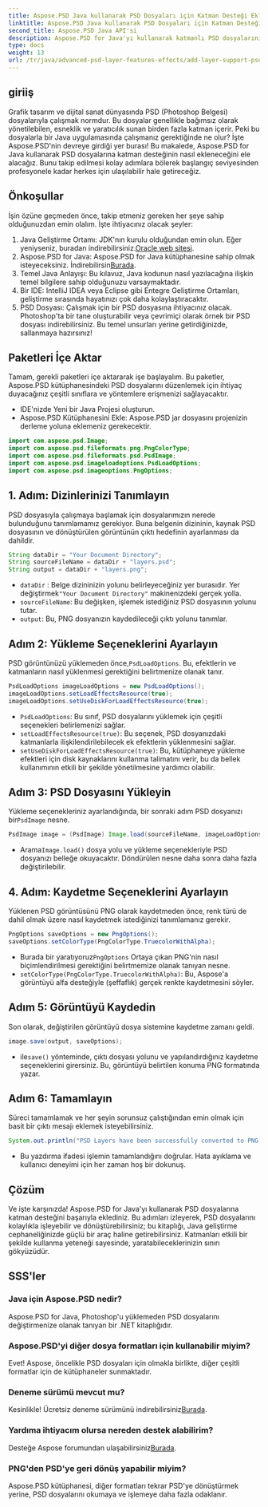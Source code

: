 ```yaml
---
title: Aspose.PSD Java kullanarak PSD Dosyaları için Katman Desteği Ekleme
linktitle: Aspose.PSD Java kullanarak PSD Dosyaları için Katman Desteği Ekleme
second_title: Aspose.PSD Java API'si
description: Aspose.PSD for Java'yı kullanarak katmanlı PSD dosyalarını kolayca yönetin ve PNG formatına dönüştürün! Grafik manipülasyonuna ihtiyaç duyan geliştiriciler için mükemmeldir.
type: docs
weight: 13
url: /tr/java/advanced-psd-layer-features-effects/add-layer-support-psd-files/
---
```

## giriiş
Grafik tasarım ve dijital sanat dünyasında PSD (Photoshop Belgesi) dosyalarıyla çalışmak normdur. Bu dosyalar genellikle bağımsız olarak yönetilebilen, esneklik ve yaratıcılık sunan birden fazla katman içerir. Peki bu dosyalarla bir Java uygulamasında çalışmanız gerektiğinde ne olur? İşte Aspose.PSD'nin devreye girdiği yer burası! Bu makalede, Aspose.PSD for Java kullanarak PSD dosyalarına katman desteğinin nasıl ekleneceğini ele alacağız. Bunu takip edilmesi kolay adımlara bölerek başlangıç seviyesinden profesyonele kadar herkes için ulaşılabilir hale getireceğiz.
## Önkoşullar
İşin özüne geçmeden önce, takip etmeniz gereken her şeye sahip olduğunuzdan emin olalım. İşte ihtiyacınız olacak şeyler:
1.  Java Geliştirme Ortamı: JDK'nın kurulu olduğundan emin olun. Eğer yeniyseniz, buradan indirebilirsiniz.[Oracle web sitesi](https://www.oracle.com/java/technologies/javase-jdk11-downloads.html).
2.  Aspose.PSD for Java: Aspose.PSD for Java kütüphanesine sahip olmak isteyeceksiniz. İndirebilirsin[Burada](https://releases.aspose.com/psd/java/).
3. Temel Java Anlayışı: Bu kılavuz, Java kodunun nasıl yazılacağına ilişkin temel bilgilere sahip olduğunuzu varsaymaktadır.
4. Bir IDE: IntelliJ IDEA veya Eclipse gibi Entegre Geliştirme Ortamları, geliştirme sırasında hayatınızı çok daha kolaylaştıracaktır.
5. PSD Dosyası: Çalışmak için bir PSD dosyasına ihtiyacınız olacak. Photoshop'ta bir tane oluşturabilir veya çevrimiçi olarak örnek bir PSD dosyası indirebilirsiniz.
Bu temel unsurları yerine getirdiğinizde, sallanmaya hazırsınız!
## Paketleri İçe Aktar
Tamam, gerekli paketleri içe aktararak işe başlayalım. Bu paketler, Aspose.PSD kütüphanesindeki PSD dosyalarını düzenlemek için ihtiyaç duyacağınız çeşitli sınıflara ve yöntemlere erişmenizi sağlayacaktır.

- IDE'nizde Yeni bir Java Projesi oluşturun.
- Aspose.PSD Kütüphanesini Ekle: Aspose.PSD jar dosyasını projenizin derleme yoluna eklemeniz gerekecektir.
```java
import com.aspose.psd.Image;
import com.aspose.psd.fileformats.png.PngColorType;
import com.aspose.psd.fileformats.psd.PsdImage;
import com.aspose.psd.imageloadoptions.PsdLoadOptions;
import com.aspose.psd.imageoptions.PngOptions;
```
## 1. Adım: Dizinlerinizi Tanımlayın
PSD dosyasıyla çalışmaya başlamak için dosyalarımızın nerede bulunduğunu tanımlamamız gerekiyor. Buna belgenin dizininin, kaynak PSD dosyasının ve dönüştürülen görüntünün çıktı hedefinin ayarlanması da dahildir.

```java
String dataDir = "Your Document Directory";
String sourceFileName = dataDir + "layers.psd";
String output = dataDir + "layers.png";
```

- `dataDir` : Belge dizininizin yolunu belirleyeceğiniz yer burasıdır. Yer değiştirmek`"Your Document Directory"` makinenizdeki gerçek yolla.
- `sourceFileName`: Bu değişken, işlemek istediğiniz PSD dosyasının yolunu tutar.
- `output`: Bu, PNG dosyanızın kaydedileceği çıktı yolunu tanımlar.
## Adım 2: Yükleme Seçeneklerini Ayarlayın
 PSD görüntünüzü yüklemeden önce,`PsdLoadOptions`. Bu, efektlerin ve katmanların nasıl yüklenmesi gerektiğini belirtmenize olanak tanır.

```java
PsdLoadOptions imageLoadOptions = new PsdLoadOptions();
imageLoadOptions.setLoadEffectsResource(true);
imageLoadOptions.setUseDiskForLoadEffectsResource(true);
```

- `PsdLoadOptions`: Bu sınıf, PSD dosyalarını yüklemek için çeşitli seçenekleri belirlemenizi sağlar.
- `setLoadEffectsResource(true)`: Bu seçenek, PSD dosyanızdaki katmanlarla ilişkilendirilebilecek ek efektlerin yüklenmesini sağlar.
- `setUseDiskForLoadEffectsResource(true)`: Bu, kütüphaneye yükleme efektleri için disk kaynaklarını kullanma talimatını verir, bu da bellek kullanımının etkili bir şekilde yönetilmesine yardımcı olabilir.
## Adım 3: PSD Dosyasını Yükleyin
 Yükleme seçenekleriniz ayarlandığında, bir sonraki adım PSD dosyanızı bir`PsdImage` nesne.

```java
PsdImage image = (PsdImage) Image.load(sourceFileName, imageLoadOptions);
```

-  Arama`Image.load()` dosya yolu ve yükleme seçenekleriyle PSD dosyanızı belleğe okuyacaktır. Döndürülen nesne daha sonra daha fazla değiştirilebilir.
## 4. Adım: Kaydetme Seçeneklerini Ayarlayın
Yüklenen PSD görüntüsünü PNG olarak kaydetmeden önce, renk türü de dahil olmak üzere nasıl kaydetmek istediğinizi tanımlamanız gerekir.

```java
PngOptions saveOptions = new PngOptions();
saveOptions.setColorType(PngColorType.TruecolorWithAlpha);
```

-  Burada bir yaratıyoruz`PngOptions` Ortaya çıkan PNG'nin nasıl biçimlendirilmesi gerektiğini belirtmemize olanak tanıyan nesne.
- `setColorType(PngColorType.TruecolorWithAlpha)`: Bu, Aspose'a görüntüyü alfa desteğiyle (şeffaflık) gerçek renkte kaydetmesini söyler.
## Adım 5: Görüntüyü Kaydedin
Son olarak, değiştirilen görüntüyü dosya sistemine kaydetme zamanı geldi.

```java
image.save(output, saveOptions);
```

-  ile`save()` yönteminde, çıktı dosyası yolunu ve yapılandırdığınız kaydetme seçeneklerini girersiniz. Bu, görüntüyü belirtilen konuma PNG formatında yazar.
## Adım 6: Tamamlayın
Süreci tamamlamak ve her şeyin sorunsuz çalıştığından emin olmak için basit bir çıktı mesajı eklemek isteyebilirsiniz.

```java
System.out.println("PSD Layers have been successfully converted to PNG!");
```

- Bu yazdırma ifadesi işlemin tamamlandığını doğrular. Hata ayıklama ve kullanıcı deneyimi için her zaman hoş bir dokunuş.
## Çözüm
Ve işte karşınızda! Aspose.PSD for Java'yı kullanarak PSD dosyalarına katman desteğini başarıyla eklediniz. Bu adımları izleyerek, PSD dosyalarını kolaylıkla işleyebilir ve dönüştürebilirsiniz; bu kitaplığı, Java geliştirme cephaneliğinizde güçlü bir araç haline getirebilirsiniz.
Katmanları etkili bir şekilde kullanma yeteneği sayesinde, yaratabileceklerinizin sınırı gökyüzüdür.
## SSS'ler
### Java için Aspose.PSD nedir?
Aspose.PSD for Java, Photoshop'u yüklemeden PSD dosyalarını değiştirmenize olanak tanıyan bir .NET kitaplığıdır.
### Aspose.PSD'yi diğer dosya formatları için kullanabilir miyim?
Evet! Aspose, öncelikle PSD dosyaları için olmakla birlikte, diğer çeşitli formatlar için de kütüphaneler sunmaktadır.
### Deneme sürümü mevcut mu?
 Kesinlikle! Ücretsiz deneme sürümünü indirebilirsiniz[Burada](https://releases.aspose.com/).
### Yardıma ihtiyacım olursa nereden destek alabilirim?
 Desteğe Aspose forumundan ulaşabilirsiniz[Burada](https://forum.aspose.com/c/psd/34).
### PNG'den PSD'ye geri dönüş yapabilir miyim?
Aspose.PSD kütüphanesi, diğer formatları tekrar PSD'ye dönüştürmek yerine, PSD dosyalarını okumaya ve işlemeye daha fazla odaklanır.